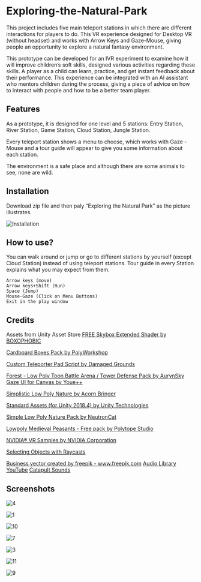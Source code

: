 # Exploring-the-Natural-Park
This project includes five main teleport stations in which there are different interactions for players to do. This VR experience designed for Desktop VR (without headset) and works with Arrow Keys and Gaze-Mouse, giving people an opportunity to explore a natural fantasy environment.

This prototype can be developed for an IVR experiment to examine how it will improve children’s soft skills, designed various activities regarding these skills. A player as a child can learn, practice, and get instant feedback about their performance. 
This experience can be integrated with an AI assistant who mentors children during the process, giving a piece of advice on how to interact with people and how to be a better team player. 

## Features
As a prototype, it is designed for one level and 5 stations: Entry Station, River Station, Game Station, Cloud Station, Jungle Station. 

Every teleport station shows a menu to choose, which works with Gaze -Mouse and a tour guide will appear to give you some information about each station.

The environment is a safe place and although there are some animals to see, none are wild. 

## Installation
Download zip file and then paly “Exploring the Natural Park” as the picture illustrates. 

![Installation](https://user-images.githubusercontent.com/46788927/104607571-34738080-5696-11eb-9725-f397cf8c0772.png)

## How to use?

You can walk around or jump or go to different stations by yourself (except Cloud Station) instead of using teleport stations. Tour guide in every Station explains what you may expect from them.

```
Arrow keys (move)
Arrow keys+Shift (Run)
Space (Jump)
Mouse-Gaze (Click on Menu Buttons)
Exit in the play window
```
## Credits

Assets from Unity Asset Store
[FREE Skybox Extended Shader by BOXOPHOBIC](https://assetstore.unity.com/packages/vfx/shaders/free-skybox-extended-shader-107400)

[Cardboard Boxes Pack by PolyWorkshop](https://assetstore.unity.com/packages/3d/props/cardboard-boxes-pack-30695)

[Custom Teleporter Pad Script by Damaged Grounds](https://assetstore.unity.com/packages/tools/custom-teleporter-pad-script-20098)

[Forest - Low Poly Toon Battle Arena / Tower Defense Pack by AurynSky](https://assetstore.unity.com/packages/3d/environments/forest-low-poly-toon-battle-arena-tower-defense-pack-100080)
[Gaze UI for Canvas by Youe++](https://assetstore.unity.com/packages/tools/gui/gaze-ui-for-canvas-70881)

[Simplistic Low Poly Nature by Acorn Bringer](https://assetstore.unity.com/packages/3d/environments/simplistic-low-poly-nature-93894)

[Standard Assets (for Unity 2018.4) by Unity Technologies](https://assetstore.unity.com/packages/essentials/asset-packs/standard-assets-for-unity-2018-4-32351)

[Simple Low Poly Nature Pack by NeutronCat](https://assetstore.unity.com/packages/3d/environments/landscapes/simple-low-poly-nature-pack-157552)

[Lowpoly Medieval Peasants - Free pack by Polytope Studio](https://assetstore.unity.com/packages/3d/characters/humanoids/humans/lowpoly-medieval-peasants-free-pack-122225)

[NVIDIA® VR Samples by NVIDIA Corporation](https://assetstore.unity.com/packages/templates/tutorials/nvidia-vr-samples-88648)

[Selecting Objects with Raycasts](https://www.patreon.com/posts/25656838)

<a href='https://www.freepik.com/vectors/business'>Business vector created by freepik - www.freepik.com</a>
[Audio Library YouTube]()
[Catapult Sounds](https://soundbible.com/tags-catapult.html)

## Screenshots
![4](https://user-images.githubusercontent.com/46788927/104606510-11949c80-5695-11eb-9692-a5380245058c.jpg)

![1](https://user-images.githubusercontent.com/46788927/104606532-178a7d80-5695-11eb-8a92-363022a6a78a.jpg)

![10](https://user-images.githubusercontent.com/46788927/104606579-27a25d00-5695-11eb-97cf-f43be596116e.jpg)

![7](https://user-images.githubusercontent.com/46788927/104606657-40127780-5695-11eb-8482-b4c5506a0d9e.jpg)

![3](https://user-images.githubusercontent.com/46788927/104606689-443e9500-5695-11eb-88f4-45d8d145387d.jpg)

![11](https://user-images.githubusercontent.com/46788927/104606702-49034900-5695-11eb-80cd-301e097190e0.jpg)

![9](https://user-images.githubusercontent.com/46788927/104606720-4c96d000-5695-11eb-8a54-96bde822a710.jpg)
 



